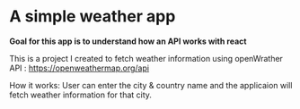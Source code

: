# A simple weather app

**Goal for this app is to understand how an API works with react**

This is a project I created to fetch weather information using openWrather API : https://openweathermap.org/api

How it works:
User can enter the city & country name and the applicaion will fetch weather information for that city.